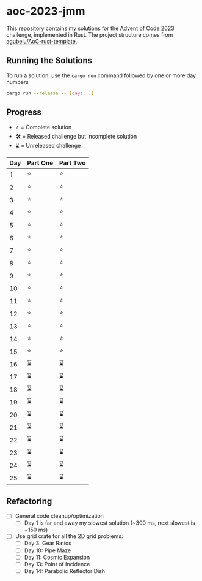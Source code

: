 # aoc-2023-jmm

This repository contains my solutions for the [Advent of Code 2023](https://adventofcode.com/2023) challenge, implemented in Rust. The project structure comes from [agubelu/AoC-rust-template](https://github.com/agubelu/AoC-rust-template/tree/master).

## Running the Solutions

To run a solution, use the `cargo run` command followed by one or more day numbers

```bash
cargo run --release -- [days...]
```

## Progress

- :star: = Complete solution
- :hammer_and_wrench: = Released challenge but incomplete solution
- :hourglass: = Unreleased challenge

| Day | Part One    | Part Two    |
| --- | ----------- | ----------- |
| 1   | :star:      | :star:      |
| 2   | :star:      | :star:      |
| 3   | :star:      | :star:      |
| 4   | :star:      | :star:      |
| 5   | :star:      | :star:      |
| 6   | :star:      | :star:      |
| 7   | :star:      | :star:      |
| 8   | :star:      | :star:      |
| 9   | :star:      | :star:      |
| 10  | :star:      | :star:      |
| 11  | :star:      | :star:      |
| 12  | :star:      | :star:      |
| 13  | :star:      | :star:      |
| 14  | :star:      | :star:      |
| 15  | :star:      | :star:      |
| 16  | :hourglass: | :hourglass: |
| 17  | :hourglass: | :hourglass: |
| 18  | :hourglass: | :hourglass: |
| 19  | :hourglass: | :hourglass: |
| 20  | :hourglass: | :hourglass: |
| 21  | :hourglass: | :hourglass: |
| 22  | :hourglass: | :hourglass: |
| 23  | :hourglass: | :hourglass: |
| 24  | :hourglass: | :hourglass: |
| 25  | :hourglass: | :hourglass: |

## Refactoring

- [ ] General code cleanup/optimization
  - [ ] Day 1 is far and away my slowest solution (~300 ms, next slowest is ~150 ms)
- [ ] Use grid crate for all the 2D grid problems:
  - [ ] Day 3: Gear Ratios
  - [ ] Day 10: Pipe Maze
  - [ ] Day 11: Cosmic Expansion
  - [ ] Day 13: Point of Incidence
  - [ ] Day 14: Parabolic Reflector Dish
